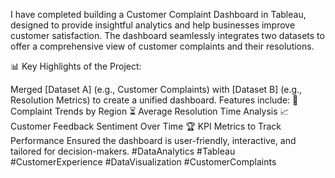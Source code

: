 I have completed building a Customer Complaint Dashboard in Tableau, designed to provide insightful analytics and help businesses improve customer satisfaction. The dashboard seamlessly integrates two datasets to offer a comprehensive view of customer complaints and their resolutions.

📊 Key Highlights of the Project:

Merged [Dataset A] (e.g., Customer Complaints) with [Dataset B] (e.g., Resolution Metrics) to create a unified dashboard.
Features include:
📍 Complaint Trends by Region
⏳ Average Resolution Time Analysis
📈 Customer Feedback Sentiment Over Time
🏆 KPI Metrics to Track Performance
Ensured the dashboard is user-friendly, interactive, and tailored for decision-makers.
#DataAnalytics #Tableau #CustomerExperience #DataVisualization #CustomerComplaints
